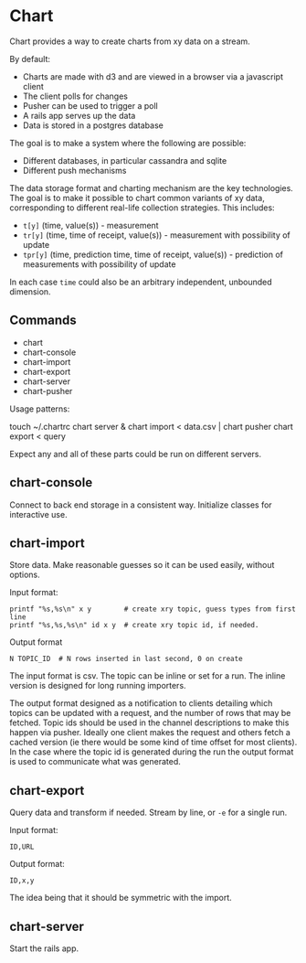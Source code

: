 # Chart

Chart provides a way to create charts from xy data on a stream.

By default:

* Charts are made with d3 and are viewed in a browser via a javascript client
* The client polls for changes
* Pusher can be used to trigger a poll
* A rails app serves up the data
* Data is stored in a postgres database

The goal is to make a system where the following are possible:

* Different databases, in particular cassandra and sqlite
* Different push mechanisms

The data storage format and charting mechanism are the key technologies.  The goal is to make it possible to chart common variants of xy data, corresponding to different real-life collection strategies.  This includes:

* `t[y]`   (time, value(s)) - measurement
* `tr[y]`  (time, time of receipt, value(s)) - measurement with possibility of update
* `tpr[y]` (time, prediction time, time of receipt, value(s)) - prediction of measurements with possibility of update

In each case `time` could also be an arbitrary independent, unbounded dimension.

## Commands

* chart
* chart-console
* chart-import
* chart-export
* chart-server
* chart-pusher

Usage patterns:

  touch ~/.chartrc
  chart server &
  chart import < data.csv | chart pusher
  chart export < query

Expect any and all of these parts could be run on different servers.

## chart-console

Connect to back end storage in a consistent way.  Initialize classes for interactive use.

## chart-import

Store data.  Make reasonable guesses so it can be used easily, without options.

Input format:

    printf "%s,%s\n" x y        # create xry topic, guess types from first line
    printf "%s,%s,%s\n" id x y  # create xry topic id, if needed.

Output format

    N TOPIC_ID  # N rows inserted in last second, 0 on create

The input format is csv.  The topic can be inline or set for a run.  The inline version is designed for long running importers.

The output format designed as a notification to clients detailing which topics can be updated with a request, and the number of rows that may be fetched.  Topic ids should be used in the channel descriptions to make this happen via pusher.  Ideally one client makes the request and others fetch a cached version (ie there would be some kind of time offset for most clients).  In the case where the topic id is generated during the run the output format is used to communicate what was generated.

## chart-export

Query data and transform if needed.  Stream by line, or `-e` for a single run.

Input format:

    ID,URL

Output format:

    ID,x,y

The idea being that it should be symmetric with the import.

## chart-server

Start the rails app.
